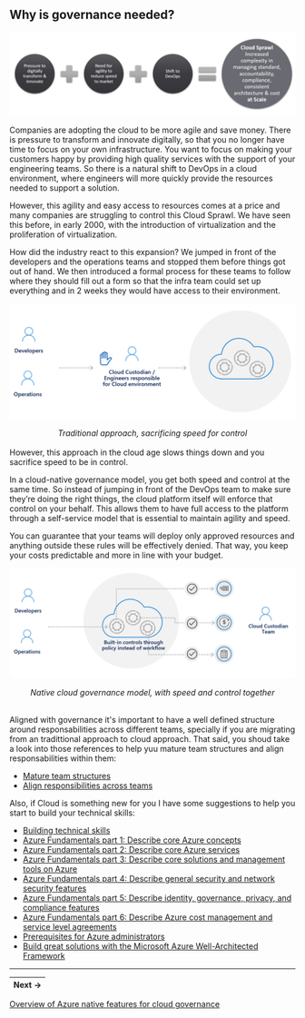 ## Why is governance needed?

![Why is governance needed?](../images/governance-needed.png)

Companies are adopting the cloud to be more agile and save money. There is pressure to transform and innovate digitally, so that you no longer have time to focus on your own infrastructure. You want to focus on making your customers happy by providing high quality services with the support of your engineering teams. So there is a natural shift to DevOps in a cloud environment, where engineers will more quickly provide the resources needed to support a solution.

However, this agility and easy access to resources comes at a price and many companies are struggling to control this Cloud Sprawl. We have seen this before, in early 2000, with the introduction of virtualization and the proliferation of virtualization.

How did the industry react to this expansion? We jumped in front of the developers and the operations teams and stopped them before things got out of hand. We then introduced a formal process for these teams to follow where they should fill out a form so that the infra team could set up everything and in 2 weeks they would have access to their environment.

![traditional-approach](../images/traditional-approach.png)
<div align="center"><em>Traditional approach, sacrificing speed for control</em></div>
<br>
However, this approach in the cloud age slows things down and you sacrifice speed to be in control.

In a cloud-native governance model, you get both speed and control at the same time. So instead of jumping in front of the DevOps team to make sure they’re doing the right things, the cloud platform itself will enforce that control on your behalf. This allows them to have full access to the platform through a self-service model that is essential to maintain agility and speed.

You can guarantee that your teams will deploy only approved resources and anything outside these rules will be effectively denied. That way, you keep your costs predictable and more in line with your budget.

![cloud-governance-approach](../images/cloud-governance-approach.png)
<div align="center"><em>Native cloud governance model, with speed and control together</em></div>
<br>

Aligned with governance it's important to have a well defined structure around responsabilities across different teams, specially if you are migrating from an tradittional approach to cloud approach. That said, you shoud take a look into those references to help yuu mature team structures and align responsabilities within them:

* [Mature team structures](https://docs.microsoft.com/en-us/azure/cloud-adoption-framework/organize/organization-structures)
* [Align responsibilities across teams](https://docs.microsoft.com/en-us/azure/cloud-adoption-framework/organize/raci-alignment)

Also, if Cloud is something new for you I have some suggestions to help you start to build your technical skills:

* [Building technical skills](https://docs.microsoft.com/en-us/azure/cloud-adoption-framework/organize/suggested-skills)
* [Azure Fundamentals part 1: Describe core Azure concepts](https://docs.microsoft.com/en-us/learn/paths/az-900-describe-cloud-concepts/)
* [Azure Fundamentals part 2: Describe core Azure services](https://docs.microsoft.com/en-us/learn/paths/az-900-describe-core-azure-services/)
* [Azure Fundamentals part 3: Describe core solutions and management tools on Azure](https://docs.microsoft.com/en-us/learn/paths/az-900-describe-core-solutions-management-tools-azure/)
* [Azure Fundamentals part 4: Describe general security and network security features](https://docs.microsoft.com/en-us/learn/paths/az-900-describe-general-security-network-security-features/)
* [Azure Fundamentals part 5: Describe identity, governance, privacy, and compliance features](https://docs.microsoft.com/en-us/learn/paths/az-900-describe-identity-governance-privacy-compliance-features/)
* [Azure Fundamentals part 6: Describe Azure cost management and service level agreements](https://docs.microsoft.com/en-us/learn/paths/az-900-describe-azure-cost-management-service-level-agreements/)
* [Prerequisites for Azure administrators](https://docs.microsoft.com/en-us/learn/paths/azure-administrator-prerequisites/)
* [Build great solutions with the Microsoft Azure Well-Architected Framework](https://docs.microsoft.com/en-us/learn/paths/azure-well-architected-framework/)

---

| Next → | 
|-----:
[Overview of Azure native features for cloud governance](/guide/overview-native-features.md)

